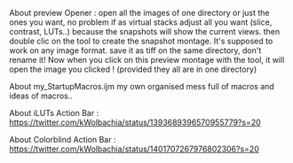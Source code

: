 About preview Opener :
open all the images of one directory or just the ones you want, no problem if as virtual stacks
adjust all you want (slice, contrast, LUTs..) because the snapshots will show the current views.
then double clic on the tool to create the snapshot montage. It's supposed to work on any image format.
save it as tiff on the same directory, don't rename it!
Now when you click on this preview montage with the tool, it will open the image you clicked ! (provided they all are in one directory)

About my_StartupMacros.ijm
my own organised mess full of macros and ideas of macros..

About iLUTs Action Bar : <https://twitter.com/kWolbachia/status/1393689396570955779?s=20>

About Colorblind Action Bar : <https://twitter.com/kWolbachia/status/1401707267976802306?s=20>
